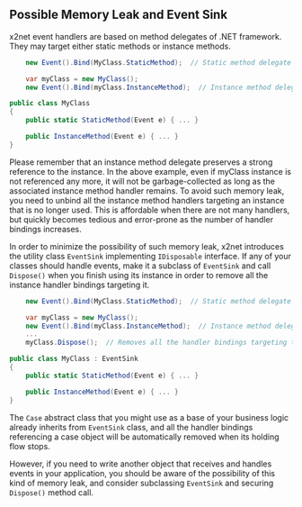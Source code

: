 ## Possible Memory Leak and Event Sink

x2net event handlers are based on method delegates of .NET framework. They may target either static methods or instance methods.

```csharp
    new Event().Bind(MyClass.StaticMethod);  // Static method delegate handler

    var myClass = new MyClass();
    new Event().Bind(myClass.InstanceMethod);  // Instance method delegate handler
```

```csharp
public class MyClass
{
    public static StaticMethod(Event e) { ... }

    public InstanceMethod(Event e) { ... }
}
```

Please remember that an instance method delegate preserves a strong reference to the instance. In the above example, even if myClass instance is not referenced any more, it will not be garbage-collected as long as the associated instance method handler remains. To avoid such memory leak, you need to unbind all the instance method handlers targeting an instance that is no longer used.  This is affordable when there are not many handlers, but quickly becomes tedious and error-prone as the number of handler bindings increases.

In order to minimize the possibility of such memory leak, x2net introduces the utility class `EventSink` implementing `IDisposable` interface. If any of your classes should handle events, make it a subclass of `EventSink` and call `Dispose()` when you finish using its instance in order to remove all the instance handler bindings targeting it.

```csharp
    new Event().Bind(MyClass.StaticMethod);  // Static method delegate handler

    var myClass = new MyClass();
    new Event().Bind(myClass.InstanceMethod);  // Instance method delegate handler
    ...
    myClass.Dispose();  // Removes all the handler bindings targeting this instance
```

```csharp
public class MyClass : EventSink
{
    public static StaticMethod(Event e) { ... }

    public InstanceMethod(Event e) { ... }
}
```

The `Case` abstract class that you might use as a base of your business logic already inherits from `EventSink` class, and all the handler bindings referencing a case object will be automatically removed when its holding flow stops.

However, if you need to write another object that receives and handles events in your application, you should be aware of the possibility of this kind of memory leak, and consider subclassing `EventSink` and securing `Dispose()` method call.

